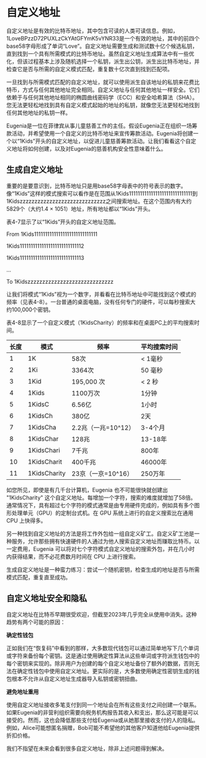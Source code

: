 # 自定义地址

 自定义地址是有效的比特币地址，其中包含可读的人类可读信息。例如，1LoveBPzzD72PUXLzCkYAtGFYmK5vYNR33是一个有效的地址，其中的前四个base58字母形成了单词“Love”。自定义地址需要生成和测试数十亿个候选私钥，直到找到一个具有所需模式的比特币地址。虽然自定义地址生成算法中有一些优化，但该过程基本上涉及随机选择一个私钥，派生出公钥，派生出比特币地址，并检查它是否与所需的自定义模式匹配，重复数十亿次直到找到匹配项。

一旦找到与所需模式匹配的自定义地址，就可以使用派生自该地址的私钥来花费比特币，方式与任何其他地址完全相同。自定义地址与任何其他地址一样安全。它们依赖于与任何其他地址相同的椭圆曲线密码学（ECC）和安全哈希算法（SHA）。您无法更轻松地找到具有自定义模式起始的地址的私钥，就像您无法更轻松地找到任何其他地址的私钥一样。

Eugenia是一位在菲律宾从事儿童慈善工作的主任。假设Eugenia正在组织一场筹款活动，并希望使用一个自定义的比特币地址来宣传筹款活动。Eugenia将创建一个以“1Kids”开头的自定义地址，以促进儿童慈善筹款活动。让我们看看这个自定义地址将如何创建，以及对Eugenia的慈善机构安全性意味着什么。

## 生成自定义地址

重要的是要意识到，比特币地址只是用base58字母表中的符号表示的数字。像“1Kids”这样的模式搜索可以看作是在范围从1Kids11111111111111111111111111111到1Kidszzzzzzzzzzzzzzzzzzzzzzzzzzzzz之间搜索地址。在这个范围内有大约5829个（大约1.4 × 1051）地址，所有地址都以“1Kids”开头。

表4-7显示了以“1Kids”开头的自定义地址范围。

From 1Kids11111111111111111111111111111&#x20;

&#x20;          1Kids11111111111111111111111111112&#x20;

&#x20;          1Kids11111111111111111111111111113&#x20;

&#x20;          …

&#x20;To      1Kidszzzzzzzzzzzzzzzzzzzzzzzzzzzzz

让我们将模式“1Kids”视为一个数字，并看看在比特币地址中可能找到这个模式的频率（见表4-8）。一台普通的桌面电脑，没有任何专门的硬件，可以每秒搜索大约100,000个密钥。

表4-8显示了一个自定义模式（1KidsCharity）的频率和在桌面PC上的平均搜索时间。

| 长度 | 模式           | 频率             | 平均搜索时间 |
| -- | ------------ | -------------- | ------ |
| 1  | 1K           | 58次            | < 1毫秒  |
| 2  | 1Ki          | 3364次          | 50 毫秒  |
| 3  | 1Kid         | 195,000 次      | < 2 秒  |
| 4  | 1Kids        | 1100万次         | 1分钟    |
| 5  | 1KidsC       | 6.56亿          | 1小时    |
| 6  | 1KidsCh      | 380亿           | 2天     |
| 7  | 1KidsCha     | 2.2兆（一兆=10^12） | 3-4个月  |
| 8  | 1KidsChar    | 128兆           | 13-18年 |
| 9  | 1KidsChari   | 7千兆            | 800年   |
| 10 | 1KidsCharit  | 400千兆          | 46000年 |
| 11 | 1KidsCharity | 23京（一京=10^16）  | 250万年  |

如您所见，即使是有几千台计算机，Eugenia 也不可能很快就创建出 "1KidsCharity" 这个自定义地址。每增加一个字符，搜索的难度就增加了58倍。通常情况下，具有超过七个字符的模式通常是由专用硬件完成的，例如具有多个图形处理单元（GPU）的定制台式机。在 GPU 系统上进行的自定义搜索比在通用 CPU 上快得多。&#x20;

另一种找到自定义地址的方法是将工作外包给一组自定义矿工。自定义矿工池是一种服务，允许那些拥有快速硬件的人通过为他人搜索自定义地址而赚取比特币。以一定费用，Eugenia 可以将对七个字符模式自定义地址的搜索外包，并在几小时内获得结果，而不必花费数月时间在 CPU 上进行搜索。&#x20;

生成自定义地址是一种蛮力练习：尝试一个随机密钥，检查生成的地址是否与所需模式匹配，重复直至成功。

## 自定义地址安全和隐私

自定义地址在比特币早期很受欢迎，但截至2023年几乎完全从使用中消失。这种趋势有两个可能的原因：

**确定性钱包**

正如我们在“恢复码”中看到的那样，大多数现代钱包可以通过简单地写下几个单词或字符来备份每个密钥。这是通过使用确定性算法从这些单词或字符派生钱包中的每个密钥来实现的。除非用户为创建的每个自定义地址备份了额外的数据，否则无法在确定性钱包中使用自定义地址。更实际的是，大多数使用确定性密钥生成的钱包根本不允许从自定义地址生成器导入私钥或密钥扭曲。

**避免地址重用**

使用自定义地址接收多笔支付到同一个地址会在所有这些支付之间创建一个联系。如果Eugenia的非营利组织需要向税务机构报告其收入和支出，那么这可能是可以接受的。然而，这也会降低那些支付给Eugenia或从她那里接收支付的人的隐私。例如，Alice可能想匿名捐赠，Bob可能不希望他的其他客户知道他给Eugenia提供折扣价格。&#x20;

我们不指望在未来会看到很多自定义地址，除非上述问题得到解决。

